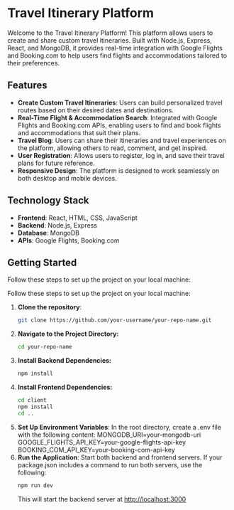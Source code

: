 # Travel Itinerary Platform

Welcome to the Travel Itinerary Platform! This platform allows users to create and share custom travel itineraries. Built with Node.js, Express, React, and MongoDB, it provides real-time integration with Google Flights and Booking.com to help users find flights and accommodations tailored to their preferences.

## Features

- **Create Custom Travel Itineraries**: Users can build personalized travel routes based on their desired dates and destinations.
- **Real-Time Flight & Accommodation Search**: Integrated with Google Flights and Booking.com APIs, enabling users to find and book flights and accommodations that suit their plans.
- **Travel Blog**: Users can share their itineraries and travel experiences on the platform, allowing others to read, comment, and get inspired.
- **User Registration**: Allows users to register, log in, and save their travel plans for future reference.
- **Responsive Design**: The platform is designed to work seamlessly on both desktop and mobile devices.

## Technology Stack

- **Frontend**: React, HTML, CSS, JavaScript
- **Backend**: Node.js, Express
- **Database**: MongoDB
- **APIs**: Google Flights, Booking.com

## Getting Started

Follow these steps to set up the project on your local machine:

Follow these steps to set up the project on your local machine:

1. **Clone the repository**:
   ```bash
   git clone https://github.com/your-username/your-repo-name.git
   ```
2. **Navigate to the Project Directory:**
   ```bash
   cd your-repo-name
   ```
3. **Install Backend Dependencies:**
   ```bash
   npm install
   ```
4. **Install Frontend Dependencies:**
   ```bash
   cd client
   npm install
   cd ..
   ```
5. **Set Up Environment Variables**: In the root directory, create a .env file with the following content:
   MONGODB_URI=your-mongodb-uri
   GOOGLE_FLIGHTS_API_KEY=your-google-flights-api-key
   BOOKING_COM_API_KEY=your-booking-com-api-key
6. **Run the Application**: Start both backend and frontend servers. If your package.json includes a command to run both servers, use the following:
   ```bash
   npm run dev
   ```
   This will start the backend server at [http://localhost:3000](http://localhost:3000)
   
 
